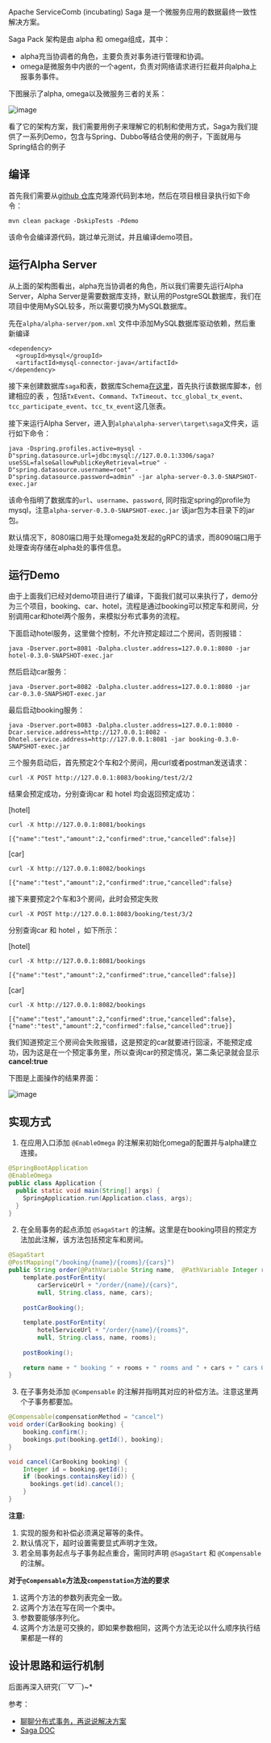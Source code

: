 Apache ServiceComb (incubating) Saga 是一个微服务应用的数据最终一致性解决方案。

Saga Pack 架构是由 alpha 和 omega组成，其中：

- alpha充当协调者的角色，主要负责对事务进行管理和协调。
- omega是微服务中内嵌的一个agent，负责对网络请求进行拦截并向alpha上报事务事件。

下图展示了alpha, omega以及微服务三者的关系： 

![image](https://github.com/ZZULI-TECH/interview/blob/master/images/pack.png?raw=true)

看了它的架构方案，我们需要用例子来理解它的机制和使用方式，Saga为我们提供了一系列Demo，包含与Spring、Dubbo等结合使用的例子，下面就用与Spring结合的例子


## 编译

首先我们需要从[github 仓库](https://github.com/apache/incubator-servicecomb-saga)克隆源代码到本地，然后在项目根目录执行如下命令：

```
mvn clean package -DskipTests -Pdemo
```

该命令会编译源代码，跳过单元测试，并且编译demo项目。


## 运行Alpha Server

从上面的架构图看出，alpha充当协调者的角色，所以我们需要先运行Alpha Server，Alpha Server是需要数据库支持，默认用的PostgreSQL数据库，我们在项目中使用MySQL较多，所以需要切换为MySQL数据库。

先在`alpha/alpha-server/pom.xml` 文件中添加MySQL数据库驱动依赖，然后重新编译

```
<dependency>
  <groupId>mysql</groupId>
  <artifactId>mysql-connector-java</artifactId>
</dependency>
```
接下来创建数据库`saga`和表，数据库Schema[在这里](https://github.com/apache/incubator-servicecomb-saga/blob/master/alpha/alpha-server/src/main/resources/schema-mysql.sql)，首先执行该数据库脚本，创建相应的表
，包括`TxEvent`、`Command`、`TxTimeout`、`tcc_global_tx_event`、`tcc_participate_event`、`tcc_tx_event`这几张表。

接下来运行Alpha Server，进入到`alpha\alpha-server\target\saga`文件夹，运行如下命令：

```
java -Dspring.profiles.active=mysql -D"spring.datasource.url=jdbc:mysql://127.0.0.1:3306/saga?useSSL=false&allowPublicKeyRetrieval=true" -D"spring.datasource.username=root" -D"spring.datasource.password=admin" -jar alpha-server-0.3.0-SNAPSHOT-exec.jar
```

该命令指明了数据库的`url`、`username`、`password`, 同时指定spring的profile为mysql，注意`alpha-server-0.3.0-SNAPSHOT-exec.jar` 该jar包为本目录下的jar包。

 默认情况下，8080端口用于处理omega处发起的gRPC的请求，而8090端口用于处理查询存储在alpha处的事件信息。

## 运行Demo

由于上面我们已经对demo项目进行了编译，下面我们就可以来执行了，demo分为三个项目，booking、car、hotel，流程是通过booking可以预定车和房间，分别调用car和hotel两个服务，来模拟分布式事务的流程。

下面启动hotel服务，这里做个控制，不允许预定超过二个房间，否则报错：

```
java -Dserver.port=8081 -Dalpha.cluster.address=127.0.0.1:8080 -jar hotel-0.3.0-SNAPSHOT-exec.jar
```

然后启动car服务：

```
java -Dserver.port=8082 -Dalpha.cluster.address=127.0.0.1:8080 -jar car-0.3.0-SNAPSHOT-exec.jar
```

最后启动booking服务：

```
java -Dserver.port=8083 -Dalpha.cluster.address=127.0.0.1:8080 -Dcar.service.address=http://127.0.0.1:8082 -Dhotel.service.address=http://127.0.0.1:8081 -jar booking-0.3.0-SNAPSHOT-exec.jar
```

三个服务启动后，首先预定2个车和2个房间，用curl或者postman发送请求：


```
curl -X POST http://127.0.0.1:8083/booking/test/2/2
```

结果会预定成功，分别查询car 和 hotel 均会返回预定成功：

[hotel]

```
curl -X http://127.0.0.1:8081/bookings

[{"name":"test","amount":2,"confirmed":true,"cancelled":false}]
```

[car]
```
curl -X http://127.0.0.1:8082/bookings

[{"name":"test","amount":2,"confirmed":true,"cancelled":false}
```

接下来要预定2个车和3个房间，此时会预定失败


```
curl -X POST http://127.0.0.1:8083/booking/test/3/2
```

分别查询car 和 hotel ，如下所示：

[hotel]
```
curl -X http://127.0.0.1:8081/bookings

[{"name":"test","amount":2,"confirmed":true,"cancelled":false}]
```

[car]
```
curl -X http://127.0.0.1:8082/bookings

[{"name":"test","amount":2,"confirmed":true,"cancelled":false},
{"name":"test","amount":2,"confirmed":false,"cancelled":true}]
```

我们知道预定三个房间会失败报错，这是预定的car就要进行回滚，不能预定成功，因为这是在一个预定事务里，所以查询car的预定情况，第二条记录就会显示**cancel:true**

下图是上面操作的结果界面：

![image](https://github.com/ZZULI-TECH/interview/blob/master/images/saga-demo-result.png?raw=true)

## 实现方式

1. 在应用入口添加 `@EnableOmega` 的注解来初始化omega的配置并与alpha建立连接。

```Java
@SpringBootApplication
@EnableOmega
public class Application {
  public static void main(String[] args) {
    SpringApplication.run(Application.class, args);
  }
}
```

2. 在全局事务的起点添加 `@SagaStart` 的注解。这里是在booking项目的预定方法加此注解，该方法包括预定车和房间。

```Java
@SagaStart
@PostMapping("/booking/{name}/{rooms}/{cars}")
public String order(@PathVariable String name,  @PathVariable Integer rooms, @PathVariable Integer cars) {
    template.postForEntity(
        carServiceUrl + "/order/{name}/{cars}",
        null, String.class, name, cars);
    
    postCarBooking();
    
    template.postForEntity(
        hotelServiceUrl + "/order/{name}/{rooms}",
        null, String.class, name, rooms);
    
    postBooking();
    
    return name + " booking " + rooms + " rooms and " + cars + " cars OK";
}
```

3. 在子事务处添加 `@Compensable` 的注解并指明其对应的补偿方法。注意这里两个子事务都要加。

```Java
@Compensable(compensationMethod = "cancel")
void order(CarBooking booking) {
    booking.confirm();
    bookings.put(booking.getId(), booking);
}

void cancel(CarBooking booking) {
    Integer id = booking.getId();
    if (bookings.containsKey(id)) {
      bookings.get(id).cancel();
    }
}
```
**注意:** 
1. 实现的服务和补偿必须满足幂等的条件。
2. 默认情况下，超时设置需要显式声明才生效。
3. 若全局事务起点与子事务起点重合，需同时声明 `@SagaStart` 和 `@Compensable` 的注解。

**对于`@Compensable`方法及`compenstation`方法的要求**
1. 这两个方法的参数列表完全一致。
2. 这两个方法在写在同一个类中。
3. 参数要能够序列化。
4. 这两个方法是可交换的，即如果参数相同，这两个方法无论以什么顺序执行结果都是一样的

## 设计思路和运行机制

后面再深入研究(￣▽￣)~*

参考：

- [聊聊分布式事务，再说说解决方案](https://www.cnblogs.com/savorboard/p/distributed-system-transaction-consistency.html)
- [Saga DOC](https://docs.servicecomb.io/saga/en_US/index.html)
